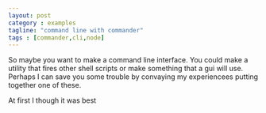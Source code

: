 ```yaml
---
layout: post
category : examples
tagline: "command line with commander"
tags : [commander,cli,node]
---
```



So maybe you want to make a command line interface. You could make a utility that fires other shell scripts or make something that a gui will use. Perhaps I can save you some trouble by convaying my experiencees putting together one of these.

At first I though it was best

